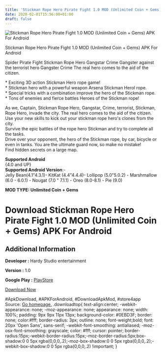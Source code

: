 ```yaml
---
title: 'Stickman Rope Hero Pirate Fight 1.0 MOD (Unlimited Coin + Gems) APK For Android'
date: 2020-02-01T15:56:00+01:00
draft: false
---
```


![Stickman Rope Hero Pirate Fight 1.0 MOD (Unlimited Coin + Gems) APK For Android](https://i0.wp.com/apkhome.net/wp-content/uploads/2020/02/Stickman-Rope-Hero-Pirate-Fight-1.0-MOD-Unlimited-Coin-Gems.png "Stickman Rope Hero Pirate Fight 1.0 MOD (Unlimited Coin + Gems) APK For Android")

  

Stickman Rope Hero Pirate Fight 1.0 MOD (Unlimited Coin + Gems) APK For Android

Spider Pirate Fight Stickman Rope Hero Gangstar Crime Gangster against the terrorist hero Gangster Crime The real hero comes to the aid of the citizen.

\* Exciting 3D action Stickman Hero rope game!  
\* Stickman hero with a powerful weapon Arsena Stickman Herol rope.  
\* Special tricks with a combination improve the hero of the Stickman rope.  
\* Tons of enemies and fierce battles Heroes of the Stickman rope!

As we, Captain, Stickman Rope Hero, Gangstar, Crime, terrorist, Stickman, Rope Hero, invade the city. The real hero comes to the aid of the citizen.  
Use your new skills to kick out your stickman rope hero's clones from the city.  
Survive the epic battles of the rope hero Stickman and try to complete all the tasks.  
Drive over your opponent, the hero of the Stickman rope, by car, bicycle or even in tanks. You are the ultimate guard now, so make no mistake!  
Find hidden secrets on a large map.

**Supported Android**  
{4.0 and UP}  
**Supported Android Version**:-  
Jelly Bean(4.1"4.3.1)- KitKat (4.4"4.4.4)- Lollipop (5.0"5.0.2) - Marshmallow (6.0 - 6.0.1) - Nougat (7.0 " 7.1.1) - Oreo (8.0-8.1) - Pie (9.0)

**MOD TYPE: Unlimited Coin + Gems**

Download Stickman Rope Hero Pirate Fight 1.0 MOD (Unlimited Coin + Gems) APK For Android
========================================================================================

Additional Information
----------------------

**Developer :** Hardy Studio entertainment

**Version :** 1.0

**Google Play :** [PlayStore](https://play.google.com/store/apps/details?id=spider.luffystickman.gta.amino.gtastickman.one.piece.city.crime)

  

[Download Now](https://store4app.co/post/stickman-rope-hero-pirate-fight-1-0-mod-unlimited-coin-gems-apk-for-android_1580568938)

  
#ApkDownload, #APKForAndroid, #DownloadApkMod, #store4app  
Source: [Go homepage.](https://store4app.co/post/stickman-rope-hero-pirate-fight-1-0-mod-unlimited-coin-gems-apk-for-android_1580568938) .downloadtop{ text-align:center; -webkit-appearance: none; -moz-appearance: none; appearance: none; width: 100%; padding: 9px 9px 11px 13px; background-color: #0EBD3F; border: none; color:#fff; border-radius: 3px; outline: none; font-weight;bold; font: 20px 'Open Sans', sans-serif; -webkit-font-smoothing: antialiased; -moz-osx-font-smoothing: grayscale; color: #fff; cursor: pointer; border-radius:15px;-webkit-border-radius:15px;-moz-border-radius:5px;box-shadow:0 0 5px rgba(0,0,0,.2);-moz-box-shadow:0 0 5px rgba(0,0,0,.2);-webkit-box-shadow:0 0 5px rgba(0,0,0,.2) !important; }